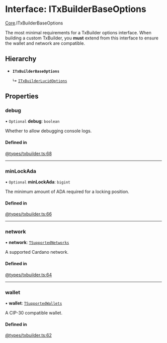 # Interface: ITxBuilderBaseOptions

[Core](../modules/Core.md).ITxBuilderBaseOptions

The most minimal requirements for a TxBuilder options interface. When building a custom TxBuilder, you **must**
extend from this interface to ensure the wallet and network are compatible.

## Hierarchy

- **`ITxBuilderBaseOptions`**

  ↳ [`ITxBuilderLucidOptions`](Extensions.ITxBuilderLucidOptions.md)

## Properties

### debug

• `Optional` **debug**: `boolean`

Whether to allow debugging console logs.

#### Defined in

[@types/txbuilder.ts:68](https://github.com/SundaeSwap-finance/sundae-sdk/blob/main/packages/core/src/@types/txbuilder.ts#L68)

___

### minLockAda

• `Optional` **minLockAda**: `bigint`

The minimum amount of ADA required for a locking position.

#### Defined in

[@types/txbuilder.ts:66](https://github.com/SundaeSwap-finance/sundae-sdk/blob/main/packages/core/src/@types/txbuilder.ts#L66)

___

### network

• **network**: [`TSupportedNetworks`](../modules/Core.md#tsupportednetworks)

A supported Cardano network.

#### Defined in

[@types/txbuilder.ts:64](https://github.com/SundaeSwap-finance/sundae-sdk/blob/main/packages/core/src/@types/txbuilder.ts#L64)

___

### wallet

• **wallet**: [`TSupportedWallets`](../modules/Core.md#tsupportedwallets)

A CIP-30 compatible wallet.

#### Defined in

[@types/txbuilder.ts:62](https://github.com/SundaeSwap-finance/sundae-sdk/blob/main/packages/core/src/@types/txbuilder.ts#L62)
